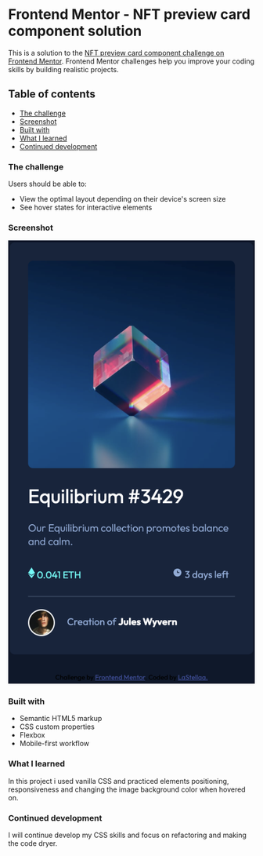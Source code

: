 # Frontend Mentor - NFT preview card component solution

This is a solution to the [NFT preview card component challenge on Frontend Mentor](https://www.frontendmentor.io/challenges/nft-preview-card-component-SbdUL_w0U). Frontend Mentor challenges help you improve your coding skills by building realistic projects.

## Table of contents

- [The challenge](#the-challenge)
- [Screenshot](#screenshot)
- [Built with](#built-with)
- [What I learned](#what-i-learned)
- [Continued development](#continued-development)

### The challenge

Users should be able to:

- View the optimal layout depending on their device's screen size
- See hover states for interactive elements

### Screenshot

![](./images/Screenshot.png)

### Built with

- Semantic HTML5 markup
- CSS custom properties
- Flexbox
- Mobile-first workflow

### What I learned

In this project i used vanilla CSS and practiced elements positioning, responsiveness and changing the image background color when hovered on.

### Continued development

I will continue develop my CSS skills and focus on refactoring and making the code dryer.

